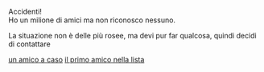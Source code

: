 Accidenti!  
Ho un milione di amici ma non riconosco nessuno.  

La situazione non è delle più rosee, ma devi pur far qualcosa, quindi decidi di contattare

[un amico a caso](qualsiasi/qualsiasi.md)
[il primo amico nella lista](primo/primo.md)